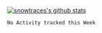 [![snowtraces's github stats](https://github-readme-stats.vercel.app/api?username=snowtraces)](https://github-readme-stats.vercel.app/api?username=snowtraces)

<!--START_SECTION:waka-->
```text
No Activity tracked this Week
```
<!--END_SECTION:waka-->
